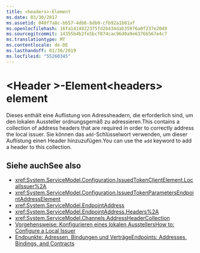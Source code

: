 ```yaml
---
title: <headers>-Element
ms.date: 03/30/2017
ms.assetid: 040f7a8c-bb57-4db6-bdb0-cfb92a1b01af
ms.openlocfilehash: 16fa14148223f5fd2b434dab35976a0f237e2049
ms.sourcegitcommit: 14355b4b2fe5bcf874cac96d0a9e6376b567e4c7
ms.translationtype: MT
ms.contentlocale: de-DE
ms.lasthandoff: 01/30/2019
ms.locfileid: "55260345"
---
```

# <a name="headers-element"></a><span data-ttu-id="64054-102">\<Header >-Element</span><span class="sxs-lookup"><span data-stu-id="64054-102">\<headers> element</span></span>
<span data-ttu-id="64054-103">Dieses enthält eine Auflistung von Adressheadern, die erforderlich sind, um den lokalen Aussteller ordnungsgemäß zu adressieren.</span><span class="sxs-lookup"><span data-stu-id="64054-103">This contains a collection of address headers that are required in order to correctly address the local issuer.</span></span> <span data-ttu-id="64054-104">Sie können das `add`-Schlüsselwort verwenden, um dieser Auflistung einen Header hinzuzufügen.</span><span class="sxs-lookup"><span data-stu-id="64054-104">You can use the `add` keyword to add a header to this collection.</span></span>  
  
## <a name="see-also"></a><span data-ttu-id="64054-105">Siehe auch</span><span class="sxs-lookup"><span data-stu-id="64054-105">See also</span></span>
- <xref:System.ServiceModel.Configuration.IssuedTokenClientElement.LocalIssuer%2A>
- <xref:System.ServiceModel.Configuration.IssuedTokenParametersEndpointAddressElement>
- <xref:System.ServiceModel.EndpointAddress>
- <xref:System.ServiceModel.EndpointAddress.Headers%2A>
- <xref:System.ServiceModel.Channels.AddressHeaderCollection>
- [<span data-ttu-id="64054-106">Vorgehensweise: Konfigurieren eines lokalen Ausstellers</span><span class="sxs-lookup"><span data-stu-id="64054-106">How to: Configure a Local Issuer</span></span>](../../../../../docs/framework/wcf/feature-details/how-to-configure-a-local-issuer.md)
- [<span data-ttu-id="64054-107">Endpunkte: Adressen, Bindungen und Verträge</span><span class="sxs-lookup"><span data-stu-id="64054-107">Endpoints: Addresses, Bindings, and Contracts</span></span>](../../../../../docs/framework/wcf/feature-details/endpoints-addresses-bindings-and-contracts.md)
